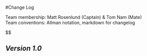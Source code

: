 #Change Log

Team membership:  Matt Rosenlund (Captain) & Tom Nam (Mate)  
Team conventions: Allman notation, markdown for changelog  

$$

## *Version 1.0*